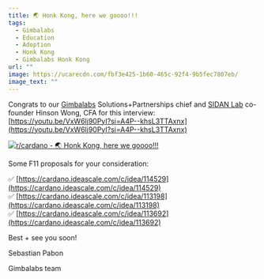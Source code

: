 ```yaml
---
title: 🌏 Honk Kong, here we goooo!!!
tags:
  - Gimbalabs
  - Education
  - Adoption
  - Honk Kong
  - Gimbalabs Honk Kong
url: ""
image: https://ucarecdn.com/fbf3e425-1b60-465c-92f4-9b5fec7807eb/
image_text: ""
---
```


Congrats to our [Gimbalabs](https://plutuspbl.io/) Solutions+Partnerships chief and [SIDAN Lab](https://sidan.io/) co-founder Hinson Wong, CFA for this interview: [https://youtu.be/VxW6lj90PyI?si=A4P--khsL3TTAxnx](https://youtu.be/VxW6lj90PyI?si=A4P--khsL3TTAxnx)

[![r/cardano - 🌏 Honk Kong, here we goooo!!!](https://preview.redd.it/honk-kong-here-we-goooo-v0-h7oqaosot7gc1.jpg?width=639&format=pjpg&auto=webp&s=15510a107f961eb0bccb24bd5a18d289d4af06b2)](https://preview.redd.it/honk-kong-here-we-goooo-v0-h7oqaosot7gc1.jpg?width=639&format=pjpg&auto=webp&s=15510a107f961eb0bccb24bd5a18d289d4af06b2)

Some F11 proposals for your consideration:

✅ [https://cardano.ideascale.com/c/idea/114529](https://cardano.ideascale.com/c/idea/114529)  
✅ [https://cardano.ideascale.com/c/idea/113198](https://cardano.ideascale.com/c/idea/113198)  
✅ [https://cardano.ideascale.com/c/idea/113692](https://cardano.ideascale.com/c/idea/113692)

Best + see you soon!

Sebastian Pabon

Gimbalabs team
